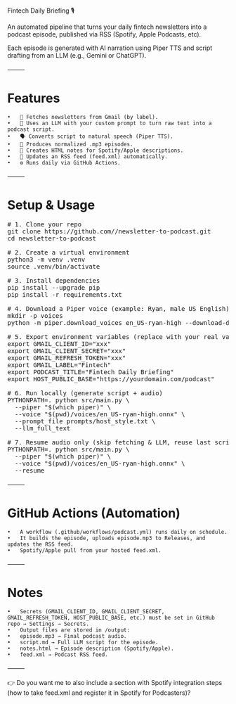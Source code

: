 Fintech Daily Briefing 🎙️

An automated pipeline that turns your daily fintech newsletters into a podcast episode, published via RSS (Spotify, Apple Podcasts, etc).

Each episode is generated with AI narration using Piper TTS and script drafting from an LLM (e.g., Gemini or ChatGPT).

⸻

# Features
	•	📧 Fetches newsletters from Gmail (by label).
	•	🧠 Uses an LLM with your custom prompt to turn raw text into a podcast script.
	•	🗣️ Converts script to natural speech (Piper TTS).
	•	🎵 Produces normalized .mp3 episodes.
	•	📰 Creates HTML notes for Spotify/Apple descriptions.
	•	📡 Updates an RSS feed (feed.xml) automatically.
	•	⚙️ Runs daily via GitHub Actions.

⸻
# Setup & Usage
<pre>
# 1. Clone your repo
git clone https://github.com/<your-username>/newsletter-to-podcast.git
cd newsletter-to-podcast

# 2. Create a virtual environment
python3 -m venv .venv
source .venv/bin/activate

# 3. Install dependencies
pip install --upgrade pip
pip install -r requirements.txt

# 4. Download a Piper voice (example: Ryan, male US English)
mkdir -p voices
python -m piper.download_voices en_US-ryan-high --download-dir voices

# 5. Export environment variables (replace with your real values)
export GMAIL_CLIENT_ID="xxx"
export GMAIL_CLIENT_SECRET="xxx"
export GMAIL_REFRESH_TOKEN="xxx"
export GMAIL_LABEL="Fintech"
export PODCAST_TITLE="Fintech Daily Briefing"
export HOST_PUBLIC_BASE="https://yourdomain.com/podcast"

# 6. Run locally (generate script + audio)
PYTHONPATH=. python src/main.py \
  --piper "$(which piper)" \
  --voice "$(pwd)/voices/en_US-ryan-high.onnx" \
  --prompt_file prompts/host_style.txt \
  --llm_full_text

# 7. Resume audio only (skip fetching & LLM, reuse last script)
PYTHONPATH=. python src/main.py \
  --piper "$(which piper)" \
  --voice "$(pwd)/voices/en_US-ryan-high.onnx" \
  --resume
</pre>
⸻

# GitHub Actions (Automation)
	•	A workflow (.github/workflows/podcast.yml) runs daily on schedule.
	•	It builds the episode, uploads episode.mp3 to Releases, and updates the RSS feed.
	•	Spotify/Apple pull from your hosted feed.xml.

⸻

# Notes
	•	Secrets (GMAIL_CLIENT_ID, GMAIL_CLIENT_SECRET, GMAIL_REFRESH_TOKEN, HOST_PUBLIC_BASE, etc.) must be set in GitHub repo → Settings → Secrets.
	•	Output files are stored in /output:
	•	episode.mp3 → Final podcast audio.
	•	script.md → Full LLM script for the episode.
	•	notes.html → Episode description (Spotify/Apple).
	•	feed.xml → Podcast RSS feed.

⸻

👉 Do you want me to also include a section with Spotify integration steps (how to take feed.xml and register it in Spotify for Podcasters)?
